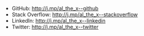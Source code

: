 * GitHub: http://j.mp/al_the_x--github
* Stack Overflow: http://j.mp/al_the_x--stackoverflow
* LinkedIn: http://j.mp/al_the_x--linkedin
* Twitter: http://j.mp/al_the_x--twitter
